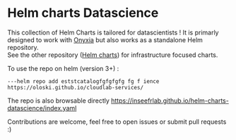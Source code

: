 # Helm charts Datascience

This collection of Helm Charts is tailored for datascientists !
It is primarly designed to work with [Onyxia](https://github.com/inseefrlab/onyxia) but also works as a standalone Helm repository.  
See the other repository ([Helm charts](https://github.com/inseefrlab/helm-charts)) for infrastructure focused charts.  

To use the repo on helm (version 3+) :
```
---helm repo add eststcatalogfgfgfgfg fg f ience https://oloski.github.io/cloudlab-services/
```  

The repo is also browsable directly https://inseefrlab.github.io/helm-charts-datascience/index.yaml

Contributions are welcome, feel free to open issues or submit pull requests :)
